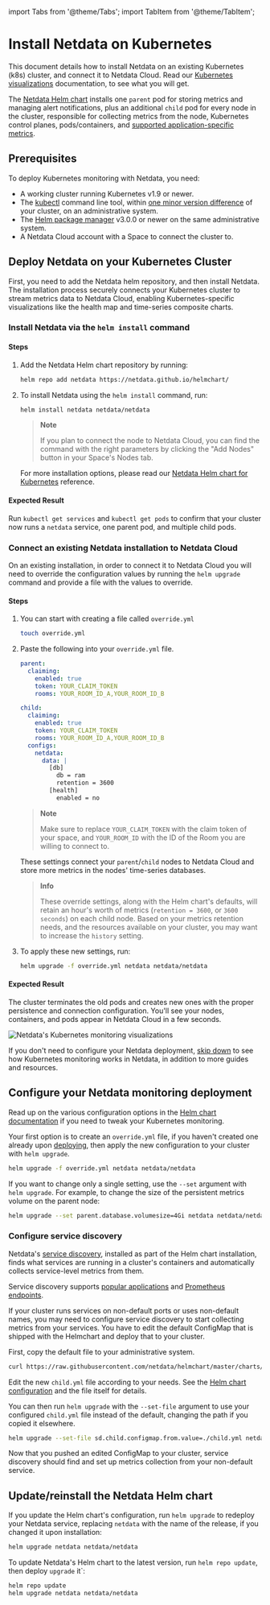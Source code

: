 import Tabs from '@theme/Tabs';
import TabItem from '@theme/TabItem';

# Install Netdata on Kubernetes

This document details how to install Netdata on an existing Kubernetes (k8s) cluster, and connect it to Netdata Cloud. Read our [Kubernetes visualizations](/docs/dashboards-and-charts/kubernetes-tab.md) documentation, to see what you will get.

The [Netdata Helm chart](https://github.com/netdata/helmchart/blob/master/charts/netdata/README.md) installs one `parent` pod for storing metrics and managing alert notifications, plus an additional
`child` pod for every node in the cluster, responsible for collecting metrics from the node, Kubernetes control planes,
pods/containers, and [supported application-specific
metrics](https://github.com/netdata/helmchart#service-discovery-and-supported-services).

## Prerequisites

To deploy Kubernetes monitoring with Netdata, you need:

- A working cluster running Kubernetes v1.9 or newer.
- The [kubectl](https://kubernetes.io/docs/reference/kubectl/overview/) command line tool, within [one minor version
    difference](https://kubernetes.io/docs/tasks/tools/install-kubectl/#before-you-begin) of your cluster, on an
    administrative system.
- The [Helm package manager](https://helm.sh/) v3.0.0 or newer on the same administrative system.
- A Netdata Cloud account with a Space to connect the cluster to.

## Deploy Netdata on your Kubernetes Cluster

First, you need to add the Netdata helm repository, and then install Netdata.  
The installation process securely connects your Kubernetes cluster to stream metrics data to Netdata Cloud, enabling Kubernetes-specific visualizations like the health map and time-series composite charts.

<Tabs groupId="installation_type">
<TabItem value="new_installations" label="New Installations">

<h3> Install Netdata via the <code>helm install</code> command </h3>

#### Steps

1. Add the Netdata Helm chart repository by running:

    ```bash
    helm repo add netdata https://netdata.github.io/helmchart/
    ```

2. To install Netdata using the `helm install` command, run:

    ```bash
    helm install netdata netdata/netdata 
    ```

    > **Note**
    >
    > If you plan to connect the node to Netdata Cloud, you can find the command with the right parameters by clicking the "Add Nodes" button in your Space's Nodes tab.

    For more installation options, please read our [Netdata Helm chart for Kubernetes](https://github.com/netdata/helmchart/blob/master/charts/netdata/README.md) reference.

#### Expected Result

Run `kubectl get services` and `kubectl get pods` to confirm that your cluster now runs a `netdata` service, one parent pod, and multiple child pods.

</TabItem>
<TabItem value="existing_installations" label="Existing Installations">

<h3> Connect an existing Netdata installation to Netdata Cloud </h3>

On an existing installation, in order to connect it to Netdata Cloud you will need to override the configuration values by running the `helm upgrade` command and provide a file with the values to override.

#### Steps

1. You can start with creating a file called `override.yml`

    ```bash
    touch override.yml
    ```

2. Paste the following into your `override.yml` file.

    ```yaml
    parent:
      claiming:
        enabled: true
        token: YOUR_CLAIM_TOKEN
        rooms: YOUR_ROOM_ID_A,YOUR_ROOM_ID_B

    child:
      claiming:
        enabled: true
        token: YOUR_CLAIM_TOKEN
        rooms: YOUR_ROOM_ID_A,YOUR_ROOM_ID_B
      configs:
        netdata:
          data: |
            [db]
              db = ram
              retention = 3600
            [health]
              enabled = no
    ```

    > **Note**
    >
    > Make sure to replace `YOUR_CLAIM_TOKEN` with the claim token of your space,
    > and `YOUR_ROOM_ID` with the ID of the Room you are willing to connect to.

    These settings connect your `parent`/`child` nodes to Netdata Cloud and store more metrics in the nodes' time-series databases.

    > **Info**
    >
    > These override settings, along with the Helm chart's defaults, will retain an hour's worth of metrics (`retention = 3600`, or `3600 seconds`) on each child node. Based on your metrics retention needs, and the resources available on your cluster, you may want to increase the `history` setting.

3. To apply these new settings, run:

    ```bash
    helm upgrade -f override.yml netdata netdata/netdata
    ```

#### Expected Result

The cluster terminates the old pods and creates new ones with the proper persistence and connection configuration. You'll see your nodes, containers, and pods appear in Netdata Cloud in a few seconds.

</TabItem>
</Tabs>

![Netdata's Kubernetes monitoring
visualizations](https://user-images.githubusercontent.com/1153921/107801491-5dcb0f00-6d1d-11eb-9ab1-876c39f556e2.png)

If you don't need to configure your Netdata deployment, [skip down](#whats-next) to see how Kubernetes monitoring works
in Netdata, in addition to more guides and resources.

## Configure your Netdata monitoring deployment

Read up on the various configuration options in the [Helm chart
documentation](https://github.com/netdata/helmchart#configuration) if you need to tweak your Kubernetes monitoring.

Your first option is to create an `override.yml` file, if you haven't created one already upon [deploying](#deploy-netdata-on-your-kubernetes-cluster), then apply the new configuration to your cluster with `helm
upgrade`.

```bash
helm upgrade -f override.yml netdata netdata/netdata
```

If you want to change only a single setting, use the `--set` argument with `helm upgrade`. For example, to change the
size of the persistent metrics volume on the parent node:

```bash
helm upgrade --set parent.database.volumesize=4Gi netdata netdata/netdata
```

### Configure service discovery

Netdata's [service discovery](https://github.com/netdata/agent-service-discovery/#service-discovery), installed as part
of the Helm chart installation, finds what services are running in a cluster's containers and automatically collects
service-level metrics from them.

Service discovery supports [popular applications](https://github.com/netdata/helmchart#applications) and [Prometheus endpoints](https://github.com/netdata/helmchart#prometheus-endpoints).

If your cluster runs services on non-default ports or uses non-default names, you may need to configure service
discovery to start collecting metrics from your services. You have to edit the default ConfigMap that is shipped with
the Helmchart and deploy that to your cluster.

First, copy the default file to your administrative system.

```bash
curl https://raw.githubusercontent.com/netdata/helmchart/master/charts/netdata/sdconfig/child.yml -o child.yml
```

Edit the new `child.yml` file according to your needs. See the [Helm chart configuration](https://github.com/netdata/helmchart#configuration) and the file itself for details.

You can then run `helm upgrade` with the `--set-file` argument to use your configured `child.yml` file instead of the
default, changing the path if you copied it elsewhere.

```bash
helm upgrade --set-file sd.child.configmap.from.value=./child.yml netdata netdata/netdata
```

Now that you pushed an edited ConfigMap to your cluster, service discovery should find and set up metrics collection
from your non-default service.

## Update/reinstall the Netdata Helm chart

If you update the Helm chart's configuration, run `helm upgrade` to redeploy your Netdata service, replacing `netdata`
with the name of the release, if you changed it upon installation:

```bash
helm upgrade netdata netdata/netdata
```

To update Netdata's Helm chart to the latest version, run `helm repo update`, then deploy `upgrade` it`:

```bash
helm repo update
helm upgrade netdata netdata/netdata
```
